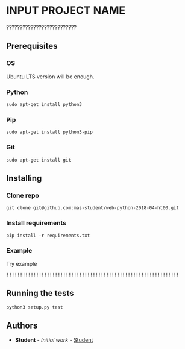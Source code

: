 # INPUT PROJECT NAME

??????????????????????????

## Prerequisites

### OS

Ubuntu LTS version will be enough.

### Python

```
sudo apt-get install python3
```

### Pip

```
sudo apt-get install python3-pip
```

### Git

```
sudo apt-get install git
```

## Installing

### Clone repo

```
git clone git@github.com:mas-student/web-python-2018-04-ht00.git
```

### Install requirements
```
pip install -r requirements.txt
```

### Example
Try example

```
!!!!!!!!!!!!!!!!!!!!!!!!!!!!!!!!!!!!!!!!!!!!!!!!!!!!!!!!!!!!!!!!
```

## Running the tests

```
python3 setup.py test
```

## Authors

* **Student** - *Initial work* - [Student](https://github.com/mas-student)
